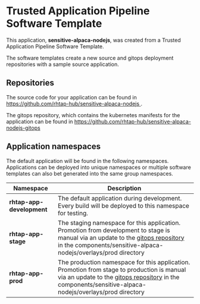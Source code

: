 # Trusted Application Pipeline Software Template

This application, **sensitive-alpaca-nodejs**, was created from a Trusted Application Pipeline Software Template.

The software templates create a new source and gitops deployment repositories with a sample source application. 

## Repositories

The source code for your application can be found in [https://github.com/rhtap-hub/sensitive-alpaca-nodejs ](https://github.com/rhtap-hub/sensitive-alpaca-nodejs ).
 
The gitops repository, which contains the kubernetes manifests for the application can be found in 
[https://github.com/rhtap-hub/sensitive-alpaca-nodejs-gitops ](https://github.com/rhtap-hub/sensitive-alpaca-nodejs-gitops ) 

## Application namespaces 

The default application will be found in the following namespaces. Applications can be deployed into unique namespaces or multiple software templates can also bet generated into the same group namespaces.  

|  Namespace   |  Description   |  
| -------- | -------- |   
| **rhtap-app-development** | The default application during development. Every build will be deployed to this namespace for testing. | 
| **rhtap-app-stage** | The staging namespace for this application. Promotion from development to stage is manual via an update to the [gitops repository](https://github.com/rhtap-hub/sensitive-alpaca-nodejs-gitops ) in the components/sensitive-alpaca-nodejs/overlays/prod directory |  
| **rhtap-app-prod** | The production namespace for this application. Promotion from stage to production is manual via an update to the [gitops repository](https://github.com/rhtap-hub/sensitive-alpaca-nodejs-gitops ) in the components/sensitive-alpaca-nodejs/overlays/prod directory | 